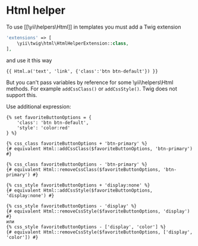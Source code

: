 Html helper
===========

To use [[\yii\helpers\Html]] in templates you must add a Twig extension

```php
'extensions' => [
    \yii\twig\html\HtmlHelperExtension::class,
],
```
and use it this way

```twig
{{ Html.a('text', 'link', {'class':'btn btn-default'}) }}
```

But you can't pass variables by reference for some \yii\helpers\Html methods. For example `addCssClass()` 
or `addCssStyle()`. Twig does not support this.

Use additional expression:

```twig
{% set favoriteButtonOptions = {
    'class': 'btn btn-default',
    'style': 'color:red'
} %}

{% css_class favoriteButtonOptions + 'btn-primary' %}
{# equivalent Html::addCssClass($favoriteButtonOptions, 'btn-primary') #}

{% css_class favoriteButtonOptions - 'btn-primary' %}
{# equivalent Html::removeCssClass($favoriteButtonOptions, 'btn-primary') #}

{% css_style favoriteButtonOptions + 'display:none' %}
{# equivalent Html::addCssStyle($favoriteButtonOptions, 'display:none') #}

{% css_style favoriteButtonOptions - 'display' %}
{# equivalent Html::removeCssStyle($favoriteButtonOptions, 'display') #}
или
{% css_style favoriteButtonOptions - ['display', 'color'] %}
{# equivalent Html::removeCssStyle($favoriteButtonOptions, ['display', 'color']) #}